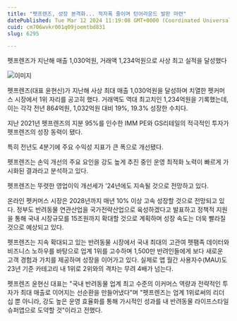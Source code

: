 ```yaml
---
title: "펫프렌즈, 성장 본격화... 적자폭 줄이며 턴어라운드 발판 마련"
datePublished: Tue Mar 12 2024 11:19:08 GMT+0000 (Coordinated Universal Time)
cuid: cm706wvkr001q09joemtbd831
slug: 6295

---
```



펫프렌즈가 지난해 매출 1,030억원, 거래액 1,234억원으로 사상 최고 실적을 달성했다

![이미지](https://cdn.hashnode.com/res/hashnode/image/upload/v1739260696761/f26515cb-c14e-4b7e-882e-4cceca6e86f4.png)

펫프렌즈(대표 윤현신)가 지난해 사상 최대 매출 1,030억원을 달성하며 치열한 펫커머스 시장에서 1위 자리를 공고히 했다. 거래액도 역대 최고치인 1,234억원을 기록했는데, 이는 각각 전년 864억원, 1,032억원 대비 19%, 19.3% 성장한 수치다.

지난 2021년 펫프렌즈의 지분 95%를 인수한 IMM PE와 GS리테일의 적극적인 투자가 펫프렌즈의 성장 동력이 됐다.

특히 전년도 4분기에 주요 수익성 지표가 큰 폭으로 개선됐다.

펫프렌즈는 손익 개선의 주요 요인을 강도 높게 추진 중인 운영 최적화 노력이 빠르게 가시화된 결과라고 분석하고 있다.

펫프렌즈는 뚜렷한 영업이익 개선세가 '24년에도 지속될 것으로 전망하고 있다.

온라인 펫커머스 시장은 2028년까지 매년 10% 이상 고속 성장할 것으로 전망되고 있다. 정부도 반려동물 연관산업을 국가전략산업으로 육성하겠다고 발표하고 정책적 지원을 통해 국내 시장규모를 15조원까지 확대할 것으로 계획하며 성장 속도는 더욱 빨라질 것으로 예상되고 있다.

펫프렌즈는 지속 확대되고 있는 반려동물 시장에서 국내 최대의 고관여 펫팸족 데이터와 비즈니스 노하우를 바탕으로 업계 1위를 고수하며 1,500만 반려인들에게 보다 새로운 고객 경험과 가치를 제공하며 성장을 이어가고 있다. 실제로 앱 월간 사용자수(MAU)도 23년 기준 카테고리 내 1위로 2위와의 격차는 무려 4배가 넘는다.

펫프렌즈 윤현신 대표는 "국내 반려동물 업계 최고 수준의 이커머스 역량과 전략적인 투자가 최대 매출로 이어지는 선순환을 만들어냈다"며 "펫프렌즈는 업계 1위로써의 리더십 뿐 아니라, 강도 높은 운영 효율화를 통해 가시적인 성과를 내 반려동물 라이프스타일 슈퍼앱으로 도약할 것"이라고 전했다.